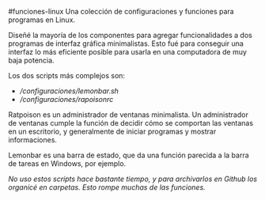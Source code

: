 #funciones-linux
Una colección de configuraciones y funciones para programas en Linux.

Diseñé la mayoría de los componentes para agregar funcionalidades a dos programas de interfaz gráfica minimalistas. Esto fué para conseguir una interfaz lo más eficiente posible para usarla en una computadora de muy baja potencia.

Los dos scripts más complejos son:
- */configuraciones/lemonbar.sh*
- */configuraciones/rapoisonrc*

Ratpoison es un administrador de ventanas minimalista. Un administrador de ventanas cumple la función de decidir cómo se comportan las ventanas en un escritorio, y generalmente de iniciar programas y mostrar informaciones.

Lemonbar es una barra de estado, que da una función parecida a la barra de tareas en Windows, por ejemplo.

*No uso estos scripts hace bastante tiempo, y para archivarlos en Github los organicé en carpetas. Esto rompe muchas de las funciones.*
